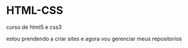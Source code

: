 # HTML-CSS
 curso de html5 e css3

estou prendendo a criar sites e agora vou gerenciar meus repositorios
